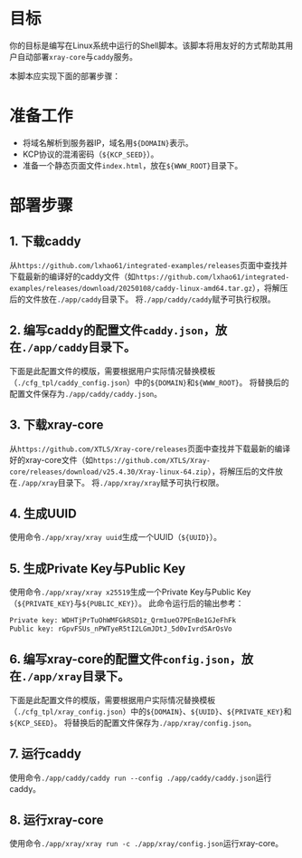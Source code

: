 # 目标

你的目标是编写在Linux系统中运行的Shell脚本。该脚本将用友好的方式帮助其用户自动部署`xray-core`与`caddy`服务。

本脚本应实现下面的部署步骤：

# 准备工作

- 将域名解析到服务器IP，域名用`${DOMAIN}`表示。
- KCP协议的混淆密码（`${KCP_SEED}`）。
- 准备一个静态页面文件`index.html`，放在`${WWW_ROOT}`目录下。


# 部署步骤

## 1. 下载caddy

从`https://github.com/lxhao61/integrated-examples/releases`页面中查找并下载最新的编译好的caddy文件（如`https://github.com/lxhao61/integrated-examples/releases/download/20250108/caddy-linux-amd64.tar.gz`），将解压后的文件放在`./app/caddy`目录下。
将`./app/caddy/caddy`赋予可执行权限。


## 2. 编写caddy的配置文件`caddy.json`，放在`./app/caddy`目录下。

下面是此配置文件的模版，需要根据用户实际情况替换模板（`./cfg_tpl/caddy_config.json`）中的`${DOMAIN}`和`${WWW_ROOT}`。
将替换后的配置文件保存为`./app/caddy/caddy.json`。


## 3. 下载xray-core

从`https://github.com/XTLS/Xray-core/releases`页面中查找并下载最新的编译好的xray-core文件（如`https://github.com/XTLS/Xray-core/releases/download/v25.4.30/Xray-linux-64.zip`），将解压后的文件放在`./app/xray`目录下。
将`./app/xray/xray`赋予可执行权限。


## 4. 生成UUID

使用命令`./app/xray/xray uuid`生成一个UUID（`${UUID}`）。


## 5. 生成Private Key与Public Key

使用命令`./app/xray/xray x25519`生成一个Private Key与Public Key（`${PRIVATE_KEY}`与`${PUBLIC_KEY}`）。
此命令运行后的输出参考：

```bash
Private key: WDHTjPrTuOhWMFGkRSD1z_Qrm1ueO7PEnBe1GJeFhFk
Public key: rGpvFSUs_nPWTyeR5tI2LGmJDtJ_5d0vIvrdSArOsVo
```


## 6. 编写xray-core的配置文件`config.json`，放在`./app/xray`目录下。

下面是此配置文件的模版，需要根据用户实际情况替换模板（`./cfg_tpl/xray_config.json`）中的`${DOMAIN}`、`${UUID}`、`${PRIVATE_KEY}`和`${KCP_SEED}`。
将替换后的配置文件保存为`./app/xray/config.json`。


## 7. 运行caddy

使用命令`./app/caddy/caddy run --config ./app/caddy/caddy.json`运行caddy。


## 8. 运行xray-core

使用命令`./app/xray/xray run -c ./app/xray/config.json`运行xray-core。